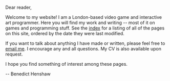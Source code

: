 Dear reader,

Welcome to my website! I am a London-based video game and interactive art programmer. Here you will find my work and writing -- most of it on games and programming stuff. See the [index](listing.html) for a listing of all of the pages on this site, ordered by the date they were last modified.

If you want to talk about anything I have made or written, please feel free to [email me](mailto:benedicthenshaw@gmail.com). I encourage any and all questions. My CV is also available upon request.

I hope you find something of interest among these pages.

-- Benedict Henshaw
